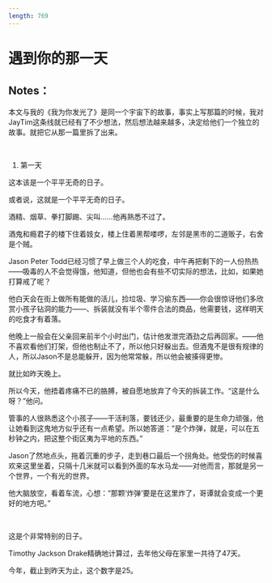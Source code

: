 ```yaml
---
length: 769
---
```


# 遇到你的那一天

## Notes：

本文与我的《我为你发光了》是同一个宇宙下的故事，事实上写那篇的时候，我对JayTim这条线就已经有了不少想法，然后想法越来越多，决定给他们一个独立的故事。就把它从那一篇里拆了出来。

<br>

1. 第一天

这本该是一个平平无奇的日子。

或者说，这就是一个平平无奇的日子。

酒精、烟草、拳打脚踢、尖叫……他再熟悉不过了。

酒鬼和瘾君子的楼下住着妓女，楼上住着黑帮喽啰，左邻是黑市的二道贩子，右舍是个贼。

Jason Peter Todd已经习惯了早上做三个人的吃食，中午再把剩下的一人份热热——吸毒的人不会觉得饿，他知道，但他也会有些不切实际的想法，比如，如果她打算戒了呢？

他白天会在街上做所有能做的活儿，捡垃圾、学习偷东西——你会很惊讶他们多欣赏小孩子钻洞的能力——、拆装就没有半个零件合法的商品，他需要钱，这样明天的吃食才有着落。

他晚上一般会在父亲回来前半个小时出门，估计他发泄完酒劲之后再回家。——他不喜欢看他们打架，但他也制止不了，所以他只好躲出去。但酒鬼不是很有规律的人，所以Jason不是总能躲开，因为他常常躲，所以他会被揍得更惨。

就比如昨天晚上。

所以今天，他捂着疼痛不已的胳膊，被自愿地放弃了今天的拆装工作。“这是什么呀？”他问。

管事的人很熟悉这个小孩子——干活利落，要钱还少，最重要的是生命力顽强，他让她看到这鬼地方似乎还有一点希望。所以她答道：“是个炸弹，就是，可以在五秒钟之内，把这整个街区夷为平地的东西。”

Jason了然地点头，拖着沉重的步子，走到巷口最后一个拐角处。他受伤的时候喜欢来这里坐着，只隔十几米就可以看到外面的车水马龙——对他而言，那就是另一个世界，一个有光的世界。

他大脑放空，看着车流，心想：“那颗‘炸弹’要是在这里炸了，哥谭就会变成一个更好的地方吧。”

<br>

这是个非常特别的日子。

Timothy Jackson Drake精确地计算过，去年他父母在家里一共待了47天。

今年，截止到昨天为止，这个数字是25。
